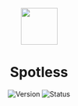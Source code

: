 <p align=center><img src="https://cdn-icons-png.flaticon.com/512/10464/10464776.png" width="75" height="75"></p>
<h1 align=center>Spotless</h1>

<div align="center">

  ![Version](https://img.shields.io/badge/Version-v1.3-blue?style=flat-square) 
  ![Status](https://img.shields.io/badge/Status-Stable-brightgreen?style=flat-square)

</div>
